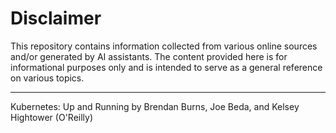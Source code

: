 # Disclaimer
This repository contains information collected from various online sources and/or generated by AI assistants. The content provided here is for informational purposes only and is intended to serve as a general reference on various topics.

---

Kubernetes: Up and Running by Brendan Burns, Joe Beda, and Kelsey Hightower (O'Reilly)
